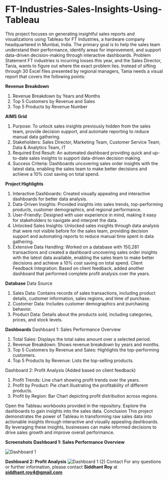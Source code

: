 # FT-Industries-Sales-Insights-Using-Tableau
This project focuses on generating insightful sales reports and visualizations using Tableau for FT Industries, a hardware company headquartered in Mumbai, India. The primary goal is to help the sales team understand their performance, identify areas for improvement, and support data-driven decision-making through interactive dashboards.
Problem Statement
FT industries is incurring losses this year, and the Sales Director, Tania, wants to figure out where the exact problem lies. Instead of sifting through 30 Excel files presented by regional managers, Tania needs a visual report that covers the following points:

**Revenue Breakdown**
1. Revenue Breakdown by Years and Months
2. Top 5 Customers by Revenue and Sales
3. Top 5 Products by Revenue Number

**AIMS Grid**

1. Purpose: To unlock sales insights previously hidden from the sales team, provide decision support, and automate reporting to reduce manual data gathering.
2. Stakeholders: Sales Director, Marketing Team, Customer Service Team, Data & Analytics Team, IT
3. Required End Result: An automated dashboard providing quick and up-to-date sales insights to support data-driven decision making.
4. Success Criteria: Dashboards uncovering sales order insights with the latest data, enabling the sales team to make better decisions and achieve a 10% cost saving on total spend.

**Project Highlights**

1. Interactive Dashboards: Created visually appealing and interactive dashboards for better data analysis.
2. Data-Driven Insights: Provided insights into sales trends, top-performing products, customer demographics, and regional performance.
3. User-Friendly: Designed with user experience in mind, making it easy for stakeholders to navigate and interpret the data.
4. Unlocked Sales Insights: Unlocked sales insights through data analysis that were not visible before for the sales team, providing decision support and automating reports to reduce manual time spent in data gathering.
5. Extensive Data Handling: Worked on a database with 150,281 transactions and created a dashboard uncovering sales order insights with the latest data available, enabling the sales team to make better decisions and achieve a 10% cost saving on total spend.
Client Feedback Integration: Based on client feedback, added another dashboard that performed complete profit analysis over the years.

**Database**
Data Source
1. Sales Data: Contains records of sales transactions, including product details, customer information, sales regions, and time of purchase.
2. Customer Data: Includes customer demographics and purchasing behavior.
3. Product Data: Details about the products sold, including categories, prices, and stock levels.

**Dashboards**
Dashboard 1: Sales Performance Overview
1. Total Sales: Displays the total sales amount over a selected period.
2. Revenue Breakdown: Shows revenue breakdown by years and months.
3. Top 5 Customers by Revenue and Sales: Highlights the top-performing customers.
4. Top 5 Products by Revenue: Lists the top-selling products.

Dashboard 2: Profit Analysis (Added based on client feedback)
1. Profit Trends: Line chart showing profit trends over the years.
2. Profit by Product: Pie chart illustrating the profitability of different products.
3. Profit by Region: Bar Chart depicting profit distribution across regions.

Open the Tableau workbooks provided in the repository.
Explore the dashboards to gain insights into the sales data.
Conclusion
This project demonstrates the power of Tableau in transforming raw sales data into actionable insights through interactive and visually appealing dashboards. By leveraging these insights, businesses can make informed decisions to drive sales growth and improve overall performance.


**Screenshots**
**Dashboard 1: Sales Performance Overview**

![Dashboard 1](https://github.com/roysid09/FT-Industries-Sales-Insights-Using-Tableau/assets/95871159/28dd3096-fbea-4122-91cc-3a49475b71f7)

**Dashboard 2: Profit Analysis**
![Dashboard 1 (2)](https://github.com/roysid09/FT-Industries-Sales-Insights-Using-Tableau/assets/95871159/10601b36-8dc8-4993-96e4-34ccb1e37a23)
Contact
For any questions or further information, please contact **Siddhant Roy** at **siddhant.roy4@gmail.com**




